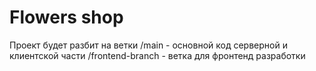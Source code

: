 # Flowers shop

Проект будет разбит на ветки
  /main - основной код серверной и клиентской части
  /frontend-branch - ветка для фронтенд разработки
